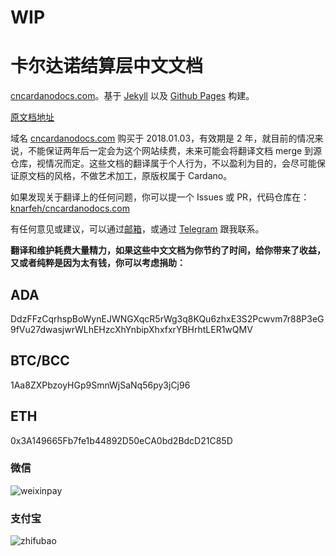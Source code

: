 # WIP

# 卡尔达诺结算层中文文档

[cncardanodocs.com](http://cncardanodocs.com/)。基于 [Jekyll](https://jekyllrb.com/) 以及 [Github Pages](https://pages.github.com/) 构建。

[原文档地址](https://cardanodocs.com/introduction/)


域名 [cncardanodocs.com](http://cncardanodocs.com/) 购买于 2018.01.03，有效期是 2 年，就目前的情况来说，不能保证两年后一定会为这个网站续费，未来可能会将翻译文档 merge 到源仓库，视情况而定。这些文档的翻译属于个人行为，不以盈利为目的，会尽可能保证原文档的风格，不做艺术加工，原版权属于 Cardano。  

如果发现关于翻译上的任何问题，你可以提一个 Issues 或 PR，代码仓库在：[knarfeh/cncardanodocs.com](https://github.com/knarfeh/cncardanodocs.com)

有任何意见或建议，可以通过[邮箱](mailto:knarfeh@outlook.com)，或通过 [Telegram](https://t.me/knarfeh) 跟我联系。

**翻译和维护耗费大量精力，如果这些中文文档为你节约了时间，给你带来了收益，又或者纯粹是因为太有钱，你可以考虑捐助：**

## **ADA**

DdzFFzCqrhspBoWynEJWNGXqcR5rWg3q8KQu6zhxE3S2Pcwvm7r88P3eG9fVu27dwasjwrWLhEHzcXhYnbipXhxfxrYBHrhtLER1wQMV


## **BTC/BCC**

1Aa8ZXPbzoyHGp9SmnWjSaNq56py3jCj96


## **ETH**

0x3A149665Fb7fe1b44892D50eCA0bd2BdcD21C85D


### 微信

![weixinpay](http://7xi5vu.com1.z0.glb.clouddn.com/wechatpay.jpg?imageView2/0/w/250/h/250)

### 支付宝

![zhifubao](http://7xi5vu.com1.z0.glb.clouddn.com/zhifubaopay.jpg?imageView2/0/w/250/h/250)


